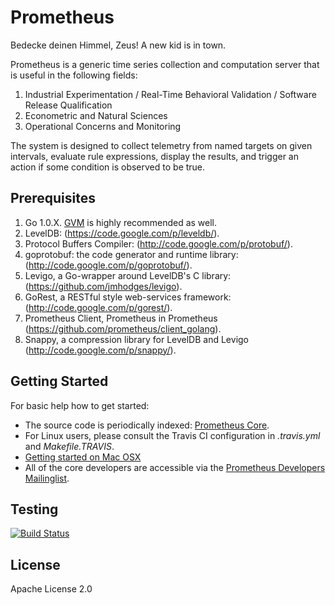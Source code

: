 # Prometheus

Bedecke deinen Himmel, Zeus!  A new kid is in town.

Prometheus is a generic time series collection and computation server that is
useful in the following fields:

1. Industrial Experimentation / Real-Time Behavioral Validation / Software Release Qualification
2. Econometric and Natural Sciences
3. Operational Concerns and Monitoring

The system is designed to collect telemetry from named targets on given
intervals, evaluate rule expressions, display the results, and trigger an
action if some condition is observed to be true.

## Prerequisites

  1. Go 1.0.X. [GVM](https://github.com/moovweb/gvm) is highly recommended as well.
  2. LevelDB: (https://code.google.com/p/leveldb/).
  3. Protocol Buffers Compiler: (http://code.google.com/p/protobuf/).
  4. goprotobuf: the code generator and runtime library: (http://code.google.com/p/goprotobuf/).
  5. Levigo, a Go-wrapper around LevelDB's C library: (https://github.com/jmhodges/levigo).
  6. GoRest, a RESTful style web-services framework: (http://code.google.com/p/gorest/).
  7. Prometheus Client, Prometheus in Prometheus (https://github.com/prometheus/client_golang).
  8. Snappy, a compression library for LevelDB and Levigo (http://code.google.com/p/snappy/).

## Getting Started

For basic help how to get started:

  * The source code is periodically indexed: [Prometheus Core](http://godoc.org/github.com/prometheus/prometheus).
  * For Linux users, please consult the Travis CI configuration in _.travis.yml_ and _Makefile.TRAVIS_.
  * [Getting started on Mac OSX](documentation/guides/getting-started-osx.md)
  * All of the core developers are accessible via the [Prometheus Developers Mailinglist](https://groups.google.com/forum/?fromgroups#!forum/prometheus-developers).

## Testing

[![Build Status](https://travis-ci.org/prometheus/prometheus.png)](https://travis-ci.org/prometheus/prometheus)

## License

Apache License 2.0
